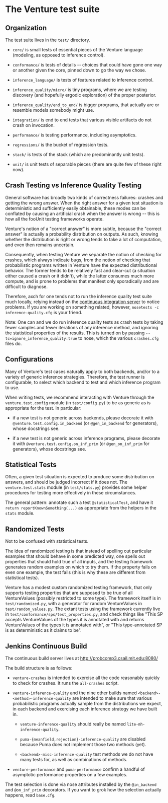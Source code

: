 The Venture test suite
======================

Organization
------------

The test suite lives in the `test/` directory.

- `core/` is small tests of essential pieces of the Venture language
  (modeling, as opposed to inference control).

- `conformance/` is tests of details -- choices that could have gone
  one way or another given the core, pinned down to go the way we
  chose.

- `inference_language/` is tests of features related to inference
  control.

- `inference_quality/micro/` is tiny programs, where we are testing
  discovery (and hopefully ergodic exploration) of the proper posterior.

- `inference_quality/end_to_end/` is bigger programs, that actually
  are or resemble models somebody might use.

- `integration/` is end to end tests that various visible artifacts do
  not crash on invocation.

- `performance/` is testing performance, including asymptotics.

- `regressions/` is the bucket of regression tests.

- `stack/` is tests of the stack (which are predominantly unit tests).

- `unit/` is unit tests of separable pieces (there are quite few of
  these right now).

Crash Testing vs Inference Quality Testing
------------------------------------------

General software has broadly two kinds of correctness failures:
crashes and getting the wrong answer.  When the right answer for a
given test situation is deterministic and sufficiently easily
obtainable, these modes can be conflated by causing an artificial
crash when the answer is wrong -- this is how all the fooUnit testing
frameworks operate.

Venture's notion of a "correct answer" is more subtle, because the
"correct answer" is actually a probability distribution on outputs.
As such, knowing whether the distribution is right or wrong tends to
take a lot of computation, and even then remains uncertain.

Consequently, when testing Venture we separate the notion of checking
for crashes, which always indicate bugs, from the notion of checking
that probabilistic programs written in Venture have the expected
distributional behavior.  The former tends to be relatively fast and
clear-cut (a situation either caused a crash or it didn't), while the
latter consumes much more compute, and is prone to problems that
manifest only sporadically and are difficult to diagnose.

Therefore, axch for one tends not to run the inference quality test
suite much locally, relying instead on the [continuous integration
server](http://probcomp3.csail.mit.edu:8080/) to
notice problems.  If you are working on something related, however,
`nosetests -c inference-quality.cfg` is your friend.

Note: One can and we do run inference quality tests as crash tests by
taking fewer samples and fewer iterations of any inference method, and
ignoring the statistical properties of the results.  This is turned on
by passing `--tc=ignore_inference_quality:true` to nose, which the
various `crashes.cfg` files do.

Configurations
--------------

Many of Venture's test cases naturally apply to both backends, and/or
to a variety of generic inference strategies.  Therefore, the test
runner is configurable, to select which backend to test and which
inference program to use.

When writing tests, we recommend interacting with Venture through the
`venture.test.config` module (in `test/config.py`) to be as generic as
is appropriate for the test.  In particular:

- if a new test is not generic across backends, please decorate it
  with `@venture.test.config.in_backend` (or `@gen_in_backend` for
  generators), whose docstrings see.

- if a new test is not generic across inference programs, please
  decorate it with `@venture.test.config.on_inf_prim` (or
  `@gen_on_inf_prim` for generators), whose docstrings see.

Statistical Tests
-----------------

Often, a given test situation is expected to produce some distribution
on answers, and should be judged incorrect if it does not.  The
`venture.test.stats` module (in `test/stats.py`) provides some helper
procedures for testing more effectively in these circumstances.

The general pattern: annotate such a test `@statisticalTest`, and have
it `return reportKnownSomething(...)` as appropriate from the helpers
in the `stats` module.

Randomized Tests
----------------

Not to be confused with statistical tests.

The idea of randomized testing is that instead of spelling out
particular examples that should behave in some predicted way, one
spells out properties that should hold true of all inputs, and the
testing framework generates random examples on which to try them.  If
the property fails on even one example, the test fails (this is why
these are different from statistical tests).

Venture has a modest custom randomized testing framework, that only
supports testing properties that are supposed to be true of all
VentureValues (possibly restricted to some type).  The framework
itself is in `test/randomized.py`, with a generator for random
VentureValues in `test/random_values.py`.  The extant tests using the
framework currently live in `test/conformance/sps/test_properties.py`,
and check things like "This SP accepts VentureValues of the types it
is annotated with and returns VentureValues of the types it is
annotated with", or "This type-annotated SP is as deterministic as it
claims to be".

Jenkins Continuous Build
------------------------

The continuous build server lives at http://probcomp3.csail.mit.edu:8080/

The build structure is as follows:

- `venture-crashes` is intended to exercise all the code reasonably
  quickly to check for crashes.  It runs the `all-crashes` script.

- `venture-inference-quality` and the nine other builds named
  `<backend>-<method>-inference-quality` are intended to make sure
  that various probabilistic programs actually sample from the
  distributions we expect, in each backend and exercising each
  inference strategy we have built in.

    - `venture-inference-quality` should really be named
      `lite-mh-inference-quality`.

    - `puma-{meanfield,rejection}-inference-quality` are disabled
      because Puma does not implement those two methods (yet).

    - `<backend>-misc-inference-quality` test methods we do not have
      many tests for, as well as combinations of methods.

- `venture-performance` and `puma-performance` confirm a handful of
  asymptotic performance properties on a few examples.

The test selection is done via nose attributes installed by the
`@in_backend` and `@on_inf_prim` decorators.  If you want to grok
how the selection actually happens, read `base.cfg`.
